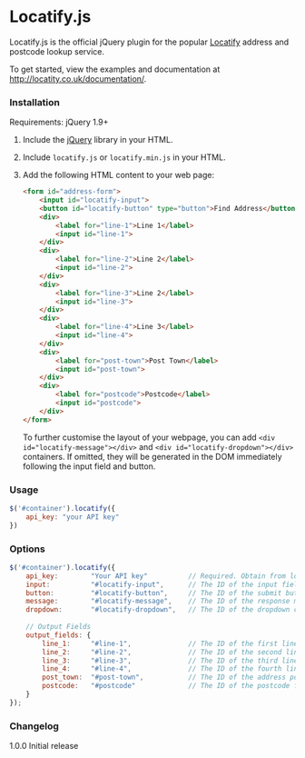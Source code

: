 # Locatify.js

Locatify.js is the official jQuery plugin for the popular [Locatify](http://www.locatify.co.uk) address and postcode lookup service.

To get started, view the examples and documentation at http://locatity.co.uk/documentation/.

### Installation

Requirements: jQuery 1.9+

1. Include the [jQuery](http://code.jquery.com/jquery-2.1.3.min.js) library in your HTML.
2. Include `locatify.js` or `locatify.min.js` in your HTML.
3. Add the following HTML content to your web page:

	```html
	<form id="address-form">
		<input id="locatify-input">
		<button id="locatify-button" type="button">Find Address</button>
		<div>
			<label for="line-1">Line 1</label>
			<input id="line-1">
		</div>
		<div>
			<label for="line-2">Line 2</label>
			<input id="line-2">
		</div>
		<div>
			<label for="line-3">Line 2</label>
			<input id="line-3">
		</div>
		<div>
			<label for="line-4">Line 3</label>
			<input id="line-4">
		</div>
		<div>
			<label for="post-town">Post Town</label>
			<input id="post-town">
		</div>
		<div>
			<label for="postcode">Postcode</label>
			<input id="postcode">
		</div>
	</form>
	```
	
	To further customise the layout of your webpage, you can add `<div id="locatify-message"></div>` and `<div id="locatify-dropdown"></div>` containers. If omitted, they will be generated in the DOM immediately following the input field and button. 

### Usage

```js	
$('#container').locatify({
	api_key: "your API key"
})
```

### Options

```js
$('#container').locatify({
	api_key:		"Your API key"			// Required. Obtain from locatify.co.uk
	input: 			"#locatify-input",		// The ID of the input field
	button: 		"#locatify-button",		// The ID of the submit button
	message:		"#locatify-message",	// The ID of the response message
	dropdown:		"#locatify-dropdown",	// The ID of the dropdown container
		
	// Output Fields
	output_fields: {
		line_1:		"#line-1",				// The ID of the first line of address form field
		line_2:		"#line-2",				// The ID of the second line of address form field
		line_3:		"#line-3",				// The ID of the third line of address form field
		line_4:		"#line-4",				// The ID of the fourth line of address form field
		post_town:	"#post-town",			// The ID of the address post town form field
		postcode:	"#postcode"				// The ID of the postcode form field
	}
});
```

### Changelog

1.0.0 Initial release
